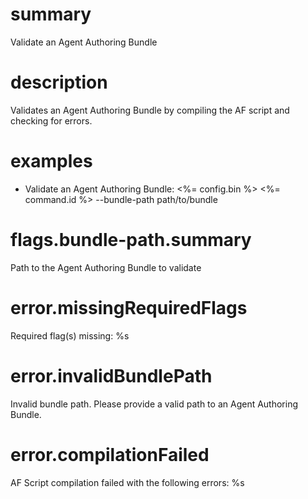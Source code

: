 # summary

Validate an Agent Authoring Bundle

# description

Validates an Agent Authoring Bundle by compiling the AF script and checking for errors.

# examples

- Validate an Agent Authoring Bundle:
  <%= config.bin %> <%= command.id %> --bundle-path path/to/bundle

# flags.bundle-path.summary

Path to the Agent Authoring Bundle to validate

# error.missingRequiredFlags

Required flag(s) missing: %s

# error.invalidBundlePath

Invalid bundle path. Please provide a valid path to an Agent Authoring Bundle.

# error.compilationFailed

AF Script compilation failed with the following errors:
%s
